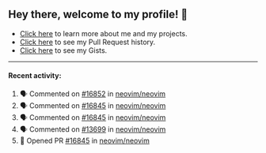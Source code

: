 ## Hey there, welcome to my profile! 👋

- [Click here](https://seandewar.github.io/) to learn more about me and my projects.
- [Click here](https://github.com/search?p=1&q=author%3Aseandewar+is%3Apr) to see my Pull Request history.
- [Click here](https://gist.github.com/seandewar) to see my Gists.

---

#### Recent activity:

<!--START_SECTION:activity-->
1. 🗣 Commented on [#16852](https://github.com/neovim/neovim/issues/16852) in [neovim/neovim](https://github.com/neovim/neovim)
2. 🗣 Commented on [#16845](https://github.com/neovim/neovim/issues/16845) in [neovim/neovim](https://github.com/neovim/neovim)
3. 🗣 Commented on [#16845](https://github.com/neovim/neovim/issues/16845) in [neovim/neovim](https://github.com/neovim/neovim)
4. 🗣 Commented on [#13699](https://github.com/neovim/neovim/issues/13699) in [neovim/neovim](https://github.com/neovim/neovim)
5. 💪 Opened PR [#16845](https://github.com/neovim/neovim/pull/16845) in [neovim/neovim](https://github.com/neovim/neovim)
<!--END_SECTION:activity-->

